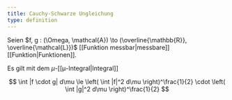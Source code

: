 ```yaml
---
title: Cauchy-Schwarze Ungleichung
type: definition
---
```


Seien $f, g : (\Omega, \mathcal{A}) \to (\overline{\mathbb{R}}, \overline{\mathcal{L}})$ [[Funktion messbar|messbare]] [[Funktion|Funktionen]].

Es gilt mit dem $\mu$-[[μ-Integral|Integral]]

$$
	\int |f \cdot g| d\mu \le \left( \int |f|^2 d\mu \right)^\frac{1}{2} \cdot \left( \int |g|^2 d\mu \right)^\frac{1}{2}
$$